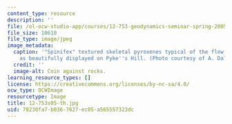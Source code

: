 ```yaml
---
content_type: resource
description: ''
file: /ol-ocw-studio-app/courses/12-753-geodynamics-seminar-spring-2005/78230fa7b0367627ec05a565557323dc_12-753s05-th.jpg
file_size: 10610
file_type: image/jpeg
image_metadata:
  caption: '"Spinifex" textured skeletal pyroxenes typical of the flow tops of komatiites,
    as beautifully displayed on Pyke''s Hill. (Photo courtesy of A. Daly, WHOI.)'
  credit: ''
  image-alt: Coin against rocks.
learning_resource_types: []
license: https://creativecommons.org/licenses/by-nc-sa/4.0/
ocw_type: OCWImage
resourcetype: Image
title: 12-753s05-th.jpg
uid: 78230fa7-b036-7627-ec05-a565557323dc
---
```

